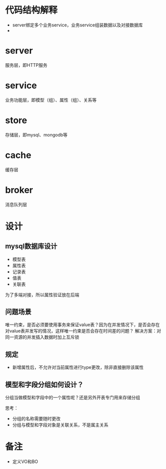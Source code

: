 # 代码结构解释

- server绑定多个业务service，业务service组装数据以及对接数据库
- 
# server

服务层，即HTTP服务

# service

业务功能层，即模型（组）、属性（组）、关系等

# store

存储层，即mysql、mongodb等

# cache

缓存层

# broker

消息队列层

# 设计
## mysql数据库设计

- 模型表
- 属性表
- 记录表
- 值表
- 关联表

为了多端对接，所以属性验证放在后端

## 问题场景

唯一约束，是否必须要使用事务来保证value表？因为在并发情况下，是否会存在对value表并发写的情况，这样唯一约束是否会存在时间差的问题？
解决方案：对同一资源的并发插入数据时加上互斥锁

## 规定

- 新增属性后，不允许对当前属性进行type更改，除非直接删除该属性

## 模型和字段分组如何设计？

分组当做模型和字段中的一个属性呢？还是另外开表专门用来存储分组

思考：
- 分组的名称需要随时更改
- 分组与模型和字段对象是关联关系，不是属主关系

# 备注

- 定义VO和BO